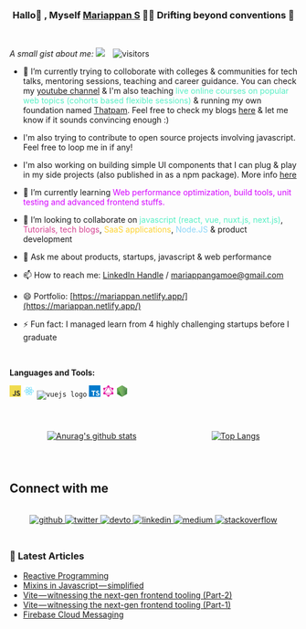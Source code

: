 <br/>

### <div align="center">Hallo👋 , Myself [Mariappan S](https://mariappan.netlify.app/) 👨‍💻 Drifting beyond conventions 🚀</div>  

<br/>

  *A small gist about me:*  <img src="https://media.giphy.com/media/VgCDAzcKvsR6OM0uWg/giphy.gif" width="50"> <span style="margin: 10px">![visitors](https://visitor-badge.glitch.me/badge?page_id=Marigameo.Marigameo)</span>
- 🔭 I’m currently trying to colloborate with colleges & communities for tech talks, mentoring sessions, teaching and career guidance. You can check my [youtube channel](https://www.youtube.com/channel/UC8la8F_45prD3Ofu9E7HGbg) & I'm also teaching <span style="color: #55efc4">live online courses on popular web topics (cohorts based flexible sessions)</span> & running my own foundation named [Thatpam](https://thatpam.netlify.app/). Feel free to check my blogs [here](https://medium.com/@mariappan) & let me know if it sounds convincing enough :) 
- I'm also trying to contribute to open source projects involving javascript. Feel free to loop me in if any!
- I'm also working on building simple UI components that I can plug & play in my side projects (also published in as a npm package). More info [here](https://nutro.netlify.app/)
- 🌱 I’m currently learning <span style="color: rgb(212, 0, 255)">Web performance optimization, build tools, unit testing and advanced frontend stuffs.</span>
- 👯 I’m looking to collaborate on <span style="color: #55efc4">javascript (react, vue, nuxt.js, next.js)</span>, <span style="color: #d64292">Tutorials, tech blogs</span>, <span style="color: #fed330">SaaS applications</span>, <span style="color: #8dd6f9">Node.JS</span> & product development
- 💬 Ask me about products, startups, javascript & web performance
- 📫 How to reach me: [LinkedIn Handle](https://www.linkedin.com/in/marigameo/) / mariappangamoe@gmail.com
- 😄 Portfolio: [https://mariappan.netlify.app/](https://mariappan.netlify.app/)

- ⚡ Fun fact: I managed learn from 4 highly challenging startups before I graduate

<br/>

**Languages and Tools:**  

<code><img height="20" src="https://raw.githubusercontent.com/github/explore/80688e429a7d4ef2fca1e82350fe8e3517d3494d/topics/javascript/javascript.png"></code>
<code><img height="20" src="https://raw.githubusercontent.com/github/explore/80688e429a7d4ef2fca1e82350fe8e3517d3494d/topics/react/react.png"></code>
<code><img height="20" src="https://upload.wikimedia.org/wikipedia/commons/thumb/9/95/Vue.js_Logo_2.svg/1184px-Vue.js_Logo_2.svg.png" alt="vuejs logo"></code>
<code><img height="20" src="https://raw.githubusercontent.com/github/explore/80688e429a7d4ef2fca1e82350fe8e3517d3494d/topics/typescript/typescript.png"></code>
<code><img height="20" src="https://raw.githubusercontent.com/github/explore/5c058a388828bb5fde0bcafd4bc867b5bb3f26f3/topics/graphql/graphql.png"></code>
<code><img height="20" src="https://raw.githubusercontent.com/github/explore/80688e429a7d4ef2fca1e82350fe8e3517d3494d/topics/nodejs/nodejs.png"></code> 

<br/>

<div style="display: flex; justify-content: space-around">
  <div style="margin: 10px">

  [![Anurag's github stats](https://github-readme-stats.vercel.app/api?username=Marigameo&count_private=true&show_icons=true&theme=gotham)](https://github.com/anuraghazra/github-readme-stats)

  </div>
  <div style="margin: 10px">

  [![Top Langs](https://github-readme-stats.vercel.app/api/top-langs/?username=Marigameo&langs_count=8&layout=compact)](https://github.com/anuraghazra/github-readme-stats)

  </div>
</div>

<br/>  

## Connect with me  
<br/>
<div align="center">
<a href="https://github.com/Marigameo" target="_blank">
<img src=https://img.shields.io/badge/github-%2324292e.svg?&style=for-the-badge&logo=github&logoColor=white alt=github style="margin-bottom: 5px;" />
</a>
<a href="https://twitter.com/mariapp62431572" target="_blank">
<img src=https://img.shields.io/badge/twitter-%2300acee.svg?&style=for-the-badge&logo=twitter&logoColor=white alt=twitter style="margin-bottom: 5px;" />
</a>
<a href="https://dev.to/@marigameo" target="_blank">
<img src=https://img.shields.io/badge/dev.to-%2308090A.svg?&style=for-the-badge&logo=dev.to&logoColor=white alt=devto style="margin-bottom: 5px;" />
</a>
<a href="https://linkedin.com/in/marigameo" target="_blank">
<img src=https://img.shields.io/badge/linkedin-%231E77B5.svg?&style=for-the-badge&logo=linkedin&logoColor=white alt=linkedin style="margin-bottom: 5px;" />
</a>
<a href="https://medium.com/@mariappan" target="_blank">
<img src=https://img.shields.io/badge/medium-%23292929.svg?&style=for-the-badge&logo=medium&logoColor=white alt=medium style="margin-bottom: 5px;" />
</a>
<a href="https://stackoverflow.com/users/9648507/mariappan-gameo" target="_blank">
<img src=https://img.shields.io/badge/stackoverflow-%23F28032.svg?&style=for-the-badge&logo=stackoverflow&logoColor=white alt=stackoverflow style="margin-bottom: 5px;" />
</a>  
</div>  
  

<br/>  


### 📝 Latest Articles
<!-- BLOG-POST-LIST:START -->
- [Reactive Programming](https://medium.com/@mariappan/reactive-programming-32e2f483198c?source=rss-5a62cfdac140------2)
- [Mixins in Javascript — simplified](https://medium.com/@mariappan/mixins-in-javascript-simplified-58782141519b?source=rss-5a62cfdac140------2)
- [Vite — witnessing the next-gen frontend tooling &lpar;Part-2&rpar;](https://medium.com/@mariappan/vite-witnessing-the-next-gen-frontend-tooling-part-2-558b233d6b1c?source=rss-5a62cfdac140------2)
- [Vite — witnessing the next-gen frontend tooling &lpar;Part-1&rpar;](https://medium.com/geekculture/vite-witnessing-the-next-gen-frontend-tooling-part-1-a157f4033c33?source=rss-5a62cfdac140------2)
- [Firebase Cloud Messaging](https://medium.com/@mariappan/firebase-cloud-messaging-ce6a959dd1e2?source=rss-5a62cfdac140------2)
<!-- BLOG-POST-LIST:END -->

<br/>
